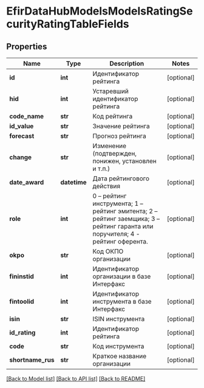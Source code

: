 # EfirDataHubModelsModelsRatingSecurityRatingTableFields

## Properties
Name | Type | Description | Notes
------------ | ------------- | ------------- | -------------
**id** | **int** | Идентификатор рейтинга | [optional] 
**hid** | **int** | Устаревший идентификатор рейтинга | [optional] 
**code_name** | **str** | Код рейтинга | [optional] 
**id_value** | **str** | Значение рейтинга | [optional] 
**forecast** | **str** | Прогноз рейтинга | [optional] 
**change** | **str** | Изменение (подтвержден, понижен, установлен и т.п.) | [optional] 
**date_award** | **datetime** | Дата рейтингового действия | [optional] 
**role** | **int** | 0 – рейтинг инструмента;  1 – рейтинг эмитента;  2 – рейтинг заемщика;  3 – рейтинг гаранта или поручителя;  4 - рейтинг оферента. | [optional] 
**okpo** | **str** | Код ОКПО организации | [optional] 
**fininstid** | **int** | Идентификатор организации в базе Интерфакс | [optional] 
**fintoolid** | **int** | Идентификатор инструмента в базе Интерфакс | [optional] 
**isin** | **str** | ISIN инструмента | [optional] 
**id_rating** | **int** | Идентификатор рейтинга | [optional] 
**code** | **str** | Код инструмента | [optional] 
**shortname_rus** | **str** | Краткое название организации | [optional] 

[[Back to Model list]](../README.md#documentation-for-models) [[Back to API list]](../README.md#documentation-for-api-endpoints) [[Back to README]](../README.md)

